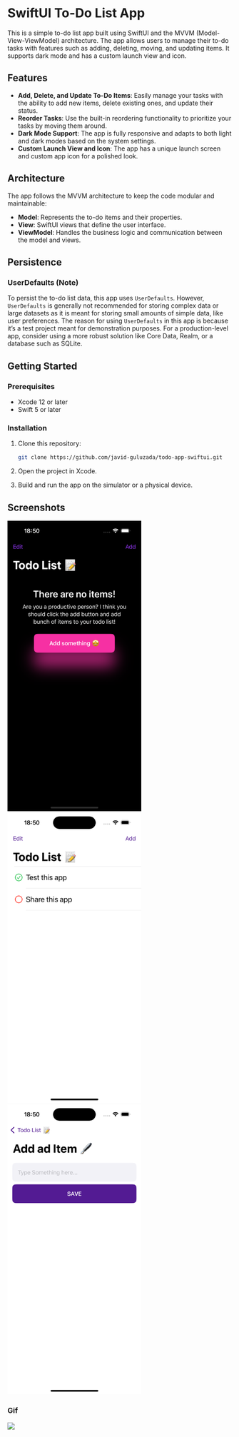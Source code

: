 # SwiftUI To-Do List App

This is a simple to-do list app built using SwiftUI and the MVVM (Model-View-ViewModel) architecture. The app allows users to manage their to-do tasks with features such as adding, deleting, moving, and updating items. It supports dark mode and has a custom launch view and icon.

## Features

- **Add, Delete, and Update To-Do Items**: Easily manage your tasks with the ability to add new items, delete existing ones, and update their status.
- **Reorder Tasks**: Use the built-in reordering functionality to prioritize your tasks by moving them around.
- **Dark Mode Support**: The app is fully responsive and adapts to both light and dark modes based on the system settings.
- **Custom Launch View and Icon**: The app has a unique launch screen and custom app icon for a polished look.

## Architecture

The app follows the MVVM architecture to keep the code modular and maintainable:
- **Model**: Represents the to-do items and their properties.
- **View**: SwiftUI views that define the user interface.
- **ViewModel**: Handles the business logic and communication between the model and views.

## Persistence

### UserDefaults (Note)
To persist the to-do list data, this app uses `UserDefaults`. However, `UserDefaults` is generally not recommended for storing complex data or large datasets as it is meant for storing small amounts of simple data, like user preferences. The reason for using `UserDefaults` in this app is because it’s a test project meant for demonstration purposes. For a production-level app, consider using a more robust solution like Core Data, Realm, or a database such as SQLite.

## Getting Started

### Prerequisites
- Xcode 12 or later
- Swift 5 or later

### Installation

1. Clone this repository:
   ```bash
   git clone https://github.com/javid-guluzada/todo-app-swiftui.git
   ```

2. Open the project in Xcode.

3. Build and run the app on the simulator or a physical device.

## Screenshots

<img src="https://github.com/javid-guluzada/todo-app-swiftui/blob/675f69a5cdc85f5a36fc0b73782f114ea3b24ea8/screenshots/screenshot_1.png?raw=true" width="300">  <img src="https://github.com/javid-guluzada/todo-app-swiftui/blob/675f69a5cdc85f5a36fc0b73782f114ea3b24ea8/screenshots/screenshot_2.png?raw=true" width="300">  <img src="https://github.com/javid-guluzada/todo-app-swiftui/blob/675f69a5cdc85f5a36fc0b73782f114ea3b24ea8/screenshots/screenshot_3.png?raw=true" width="300">

### Gif

<img src="https://github.com/javid-guluzada/todo-app-swiftui/blob/675f69a5cdc85f5a36fc0b73782f114ea3b24ea8/screenshots/todo-app-swiftui.gif?raw=true" width="300">
